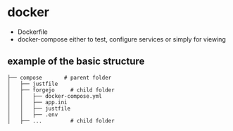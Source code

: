 # docker

- Dockerfile
- docker-compose 
either to test, configure services or simply for viewing

## example of the basic structure

    ├── compose       # parent folder
    │   ├── justfile
    │   ├── forgejo     # child folder
    │   │   ├── docker-compose.yml
    │   │   ├── app.ini
    │   │   ├── justfile
    │   │   ├── .env
    │   ├── ...         # child folder
    
